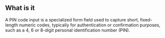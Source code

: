 ## What is it

A PIN code input is a specialized form field used to capture short, fixed-length numeric codes, typically for authentication or confirmation purposes, such as a 4, 6 or 8-digit personal identification number (PIN).